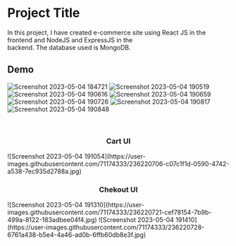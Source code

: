 
# Project Title
In this project, I have created e-commerce site using React JS in the frontend and NodeJS and ExpressJS in the  
backend. The database used is MongoDB. 


## Demo
![Screenshot 2023-05-04 184721](https://user-images.githubusercontent.com/71174333/236216272-c486d765-f729-428f-b62c-53767c2bfd7f.jpg)
![Screenshot 2023-05-04 190519](https://user-images.githubusercontent.com/71174333/236216866-65ab87b4-9272-4d24-97fa-d37444e21912.jpg)
![Screenshot 2023-05-04 190616](https://user-images.githubusercontent.com/71174333/236217100-7d7ee7b6-c294-4c64-b8e0-73a3d94d7c06.jpg)
![Screenshot 2023-05-04 190659](https://user-images.githubusercontent.com/71174333/236217288-edbce8f3-0a94-425c-aeba-ced060a5e76c.jpg)
![Screenshot 2023-05-04 190726](https://user-images.githubusercontent.com/71174333/236217427-6c401346-5840-46b7-8d2e-b1c71d27cf0a.jpg)
![Screenshot 2023-05-04 190817](https://user-images.githubusercontent.com/71174333/236217671-8ea3ec92-25d9-4837-9a37-3959eb4bdbd2.jpg)
![Screenshot 2023-05-04 190848](https://user-images.githubusercontent.com/71174333/236217812-6fc184ff-c054-4416-92a1-f55833c18cbf.jpg)

<br />
<h3 align=center>Cart UI</h3>
![Screenshot 2023-05-04 191054](https://user-images.githubusercontent.com/71174333/236220706-c07c1f1d-0590-4742-a538-7ec935d2788a.jpg)


<br />
<h3 align=center>Chekout UI</h3>
![Screenshot 2023-05-04 191310](https://user-images.githubusercontent.com/71174333/236220721-cef78154-7b9b-499a-8122-183adbee04f4.jpg)
![Screenshot 2023-05-04 191410](https://user-images.githubusercontent.com/71174333/236220728-6761a438-b5e4-4a46-ad0b-6ffb60db8e3f.jpg)


